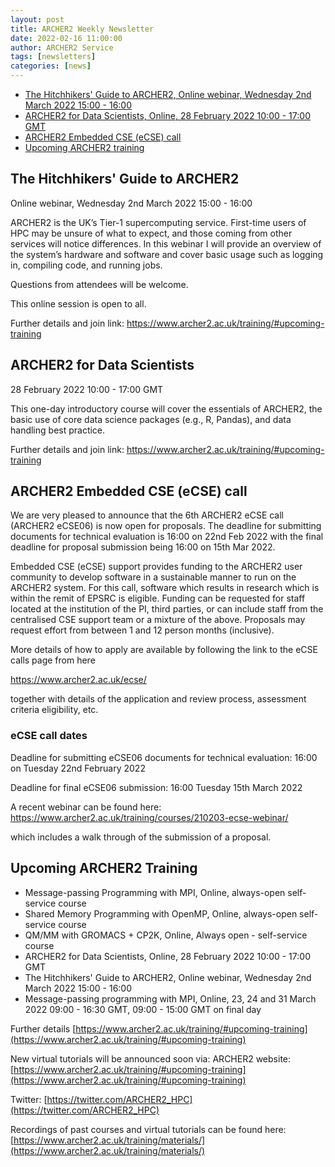 ```yaml
---
layout: post
title: ARCHER2 Weekly Newsletter
date: 2022-02-16 11:00:00
author: ARCHER2 Service
tags: [newsletters] 
categories: [news]
---
```



- [The Hitchhikers' Guide to ARCHER2, Online webinar, Wednesday 2nd March 2022 15:00 - 16:00](#the-hitchhikers-guide-to-archer2)
- [ARCHER2 for Data Scientists, Online, 28 February 2022 10:00 - 17:00 GMT ](#archer2-for-data-scientists)
- [ARCHER2 Embedded CSE (eCSE) call](#archer2-embedded-cse-ecse-call)
- [Upcoming ARCHER2 training](#upcoming-archer2-training) 


## The Hitchhikers' Guide to ARCHER2

Online webinar, Wednesday 2nd March 2022 15:00 - 16:00
 
ARCHER2 is the UK’s Tier-1 supercomputing service. First-time users of HPC may be unsure of what to expect, and those coming from other services will notice differences. In this webinar I will provide an overview of the system’s hardware and software and cover basic usage such as logging in, compiling code, and running jobs.

Questions from attendees will be welcome.

This online session is open to all. 

Further details and join link: <https://www.archer2.ac.uk/training/#upcoming-training>
 

##  ARCHER2 for Data Scientists

28 February 2022 10:00 - 17:00 GMT

This one-day introductory course will cover the essentials of ARCHER2, the basic use of core data science packages (e.g., R, Pandas), and data handling best practice.

Further details and join link: <https://www.archer2.ac.uk/training/#upcoming-training>


## ARCHER2 Embedded CSE (eCSE) call

We are very pleased to announce that the 6th ARCHER2 eCSE call (ARCHER2 eCSE06) is now open for proposals. The deadline for submitting documents for technical evaluation is 16:00 on 22nd Feb 2022 with the final deadline for proposal submission being 16:00 on 15th Mar 2022.

Embedded CSE (eCSE) support provides funding to the ARCHER2 user community to develop software in a sustainable manner to run on the ARCHER2 system. For this call, software which results in research which is within the remit of EPSRC is eligible. Funding can be requested for staff located at the institution of the PI, third parties, or can include staff from the centralised CSE support team or a mixture of the above. Proposals may request effort from between 1 and 12 person months (inclusive).

More details of how to apply are available by following the link to the eCSE calls page from here

<https://www.archer2.ac.uk/ecse/>

together with details of the application and review process, assessment criteria eligibility, etc.


### eCSE call dates

Deadline for submitting eCSE06 documents for technical evaluation: 16:00 on Tuesday 22nd February 2022

Deadline for final eCSE06 submission: 16:00 Tuesday 15th March 2022

A recent webinar can be found here:
<https://www.archer2.ac.uk/training/courses/210203-ecse-webinar/>

which includes a walk through of the submission of a proposal.


## Upcoming ARCHER2 Training

- Message-passing Programming with MPI, Online, always-open self-service course
- Shared Memory Programming with OpenMP, Online, always-open self-service course
- QM/MM with GROMACS + CP2K, Online, Always open - self-service course
- ARCHER2 for Data Scientists, Online, 28 February 2022 10:00 - 17:00 GMT
- The Hitchhikers' Guide to ARCHER2, Online webinar, Wednesday 2nd March 2022 15:00 - 16:00
- Message-passing programming with MPI, Online, 23, 24 and 31 March 2022 09:00 - 16:30 GMT, 09:00 - 15:00 GMT on final day 



Further details [https://www.archer2.ac.uk/training/#upcoming-training](https://www.archer2.ac.uk/training/#upcoming-training)

New virtual tutorials will be announced soon via: ARCHER2 website: [https://www.archer2.ac.uk/training/#upcoming-training](https://www.archer2.ac.uk/training/#upcoming-training)

Twitter: [https://twitter.com/ARCHER2_HPC](https://twitter.com/ARCHER2_HPC)

Recordings of past courses and virtual tutorials can be found here: [https://www.archer2.ac.uk/training/materials/](https://www.archer2.ac.uk/training/materials/)
